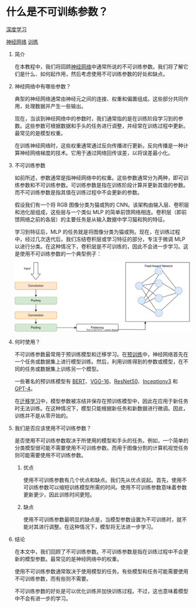 # 什么是不可训练参数？

[深度学习](https://www.baeldung.com/cs/category/ai/deep-learning)

[神经网络](https://www.baeldung.com/cs/tag/neural-networks) [训练](https://www.baeldung.com/cs/tag/training)

1. 简介

    在本教程中，我们将回顾[神经网络](https://www.baeldung.com/cs/neural-networks-neurons)中通常所说的不可训练参数。我们将了解它们是什么、如何起作用，然后考虑使用不可训练参数的好处和缺点。

2. 神经网络中有哪些参数？

    典型的神经网络通常由神经元之间的连接、权重和偏置组成。这些部分共同作用，处理数据并产生一些输出。

    现在，当谈到神经网络中的参数时，我们通常指的是在训练阶段学习到的参数。这些参数可根据数据和手头的任务进行调整，并经常在训练过程中更新。最常见的是模型权重。

    在训练神经网络时，这些权重通常通过反向传播进行更新。反向传播是一种计算神经网络梯度的技术。它用于通过网络回传误差，以将误差最小化。

3. 不可训练参数

    如前所述，参数通常是指神经网络中的权重。这些参数通常分为两种，即可训练参数和不可训练参数。可训练参数是指在训练阶段计算并更新其值的参数。而不可训练参数是指其值在训练过程中不会更新的参数。

    假设我们有一个将 RGB 图像分类为猫或狗的 CNN。该架构由输入层、卷积层和池化层组成，这些层与一个类似 MLP 的简单前馈网络相连。卷积层（即前馈网络之前的各层）的主要任务是从输入数据中学习猫和狗的特征。

    学习到特征后，MLP 的任务就是将图像分类为猫或狗。现在，在训练过程中，经过几次迭代后，我们冻结卷积层或学习特征的部分，专注于微调 MLP 以进行分类。在这种情况下，卷积层是不可训练的，因此不会进一步学习。这是使用不可训练参数的一个典型例子：

    ![不可训练参数](pic/img_644388f0b7b25.svg)

4. 何时使用？

    不可训练参数最常用于预训练模型和迁移学习。在[预训练](https://www.baeldung.com/cs/neural-network-pre-training)中，神经网络首先在一个任务或数据集上进行模型训练。然后，利用训练得到的参数或模型，在不同的任务或数据集上训练另一个模型。

    一些著名的预训练模型有 [BERT](https://arxiv.org/abs/1810.04805)、[VGG-16](https://arxiv.org/abs/1409.1556)、[ResNet50](https://arxiv.org/abs/1512.03385)、[Inceptionv3](https://arxiv.org/abs/1512.00567) 和 [GPT-4](https://arxiv.org/abs/2303.08774)。

    在[迁移学习](https://www.baeldung.com/cs/neural-network-pre-training#1-transfer-learning)中，模型参数被冻结并保存在预训练模型中，因此在应用于新任务时无法训练。在这种情况下，模型只能根据新任务和新数据进行微调。因此，训练并不是从零开始的。

5. 我们是否应该使用不可训练参数？

    是否使用不可训练参数取决于所使用的模型和手头的任务。例如，一个简单的分类模型很可能不需要使用不可训练参数。而用于图像分割的计算机视觉任务则可能需要使用不可训练参数。

    1. 优点

        使用不可训练参数有几个优点和缺点。我们先从优点说起。首先，使用不可训练参数可以缩短训练模型所需的时间。使用不可训练参数意味着参数更新更少，因此训练时间更短。

    2. 缺点

        使用不可训练参数最明显的缺点是，当模型参数设置为不可训练时，就不能对其进行调整。在这种情况下，模型将无法进一步学习。

6. 结论

    在本文中，我们回顾了不可训练参数。不可训练参数是指在训练过程中不会更新的模型参数。最常见的是神经网络中的权重。

    使用不可训练参数通常取决于使用模型的任务。有些模型和任务可能需要使用不可训练参数，而有些则不需要。

    不可训练参数的好处是可以优化训练并加快训练过程。不过，这也意味着模型中不会有进一步的学习。
